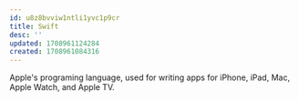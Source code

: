 ```yaml
---
id: u8z8bvviw1ntli1yvc1p9cr
title: Swift
desc: ''
updated: 1708961124284
created: 1708961084316
---
```


Apple's programing language, used for writing apps for iPhone, iPad, Mac, Apple Watch, and Apple TV.